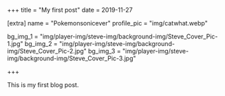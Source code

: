 +++
title = "My first post"
date = 2019-11-27

[extra]
name = "Pokemonsonicever"
profile_pic = "img/catwhat.webp"

bg_img_1 = "img/player-img/steve-img/background-img/Steve_Cover_Pic-1.jpg"
bg_img_2 = "img/player-img/steve-img/background-img/Steve_Cover_Pic-2.jpg"
bg_img_3 = "img/player-img/steve-img/background-img/Steve_Cover_Pic-3.jpg"

+++

This is my first blog post.
